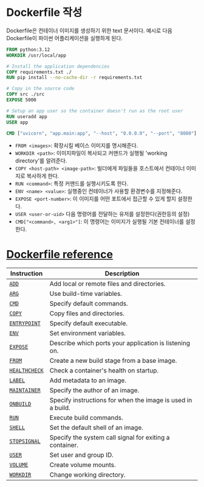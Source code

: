 # Dockerfile 작성
Dockerfile은 컨테이너 이미지를 생성하기 위한 text 문서이다.
예시로 다음 Dockerfile이 파이썬 어플리케이션을 실행하게 된다.
```dockerfile
FROM python:3.12
WORKDIR /usr/local/app

# Install the application dependencies
COPY requirements.txt ./
RUN pip install --no-cache-dir -r requirements.txt

# Copy in the source code
COPY src ./src
EXPOSE 5000

# Setup an app user so the container doesn't run as the root user
RUN useradd app
USER app

CMD ["uvicorn", "app.main:app", "--host", "0.0.0.0", "--port", "8080"]
```
- `FROM <images>`: 확장시킬 베이스 이미지를 명시해준다.
- `WORKDIR <path>`: 이미지파일이 복사되고 커맨드가 실행될 'working directory'를 알려준다.
- `COPY <host-path> <image-path>`: 빌더에게 파일들을 호스트에서 컨테이너 이미지로 복사하게 한다.
- `RUN <command>`: 특정 커맨드를 실행시키도록 한다.
- `ENV <name> <value>`: 실행중인 컨테이너가 사용할 환경변수를 지정해준다.
- `EXPOSE <port-number>`: 이 이미지를 어떤 포트에서 접근할 수 있게 할지 설정한다.
- `USER <user-or-uid>` 다음 명령어를 전달하는 유저를 설정한다(권한등의 설정)
- `CMD["<command>, <arg1>"]`: 이 명령어는 이미지가 실행될 기본 컨테이너를 설정한다. 
# [Dockerfile reference](https://docs.docker.com/reference/dockerfile/)

|Instruction|Description|
|---|---|
|[`ADD`](https://docs.docker.com/reference/dockerfile/#add)|Add local or remote files and directories.|
|[`ARG`](https://docs.docker.com/reference/dockerfile/#arg)|Use build-time variables.|
|[`CMD`](https://docs.docker.com/reference/dockerfile/#cmd)|Specify default commands.|
|[`COPY`](https://docs.docker.com/reference/dockerfile/#copy)|Copy files and directories.|
|[`ENTRYPOINT`](https://docs.docker.com/reference/dockerfile/#entrypoint)|Specify default executable.|
|[`ENV`](https://docs.docker.com/reference/dockerfile/#env)|Set environment variables.|
|[`EXPOSE`](https://docs.docker.com/reference/dockerfile/#expose)|Describe which ports your application is listening on.|
|[`FROM`](https://docs.docker.com/reference/dockerfile/#from)|Create a new build stage from a base image.|
|[`HEALTHCHECK`](https://docs.docker.com/reference/dockerfile/#healthcheck)|Check a container's health on startup.|
|[`LABEL`](https://docs.docker.com/reference/dockerfile/#label)|Add metadata to an image.|
|[`MAINTAINER`](https://docs.docker.com/reference/dockerfile/#maintainer-deprecated)|Specify the author of an image.|
|[`ONBUILD`](https://docs.docker.com/reference/dockerfile/#onbuild)|Specify instructions for when the image is used in a build.|
|[`RUN`](https://docs.docker.com/reference/dockerfile/#run)|Execute build commands.|
|[`SHELL`](https://docs.docker.com/reference/dockerfile/#shell)|Set the default shell of an image.|
|[`STOPSIGNAL`](https://docs.docker.com/reference/dockerfile/#stopsignal)|Specify the system call signal for exiting a container.|
|[`USER`](https://docs.docker.com/reference/dockerfile/#user)|Set user and group ID.|
|[`VOLUME`](https://docs.docker.com/reference/dockerfile/#volume)|Create volume mounts.|
|[`WORKDIR`](https://docs.docker.com/reference/dockerfile/#workdir)|Change working directory.|
